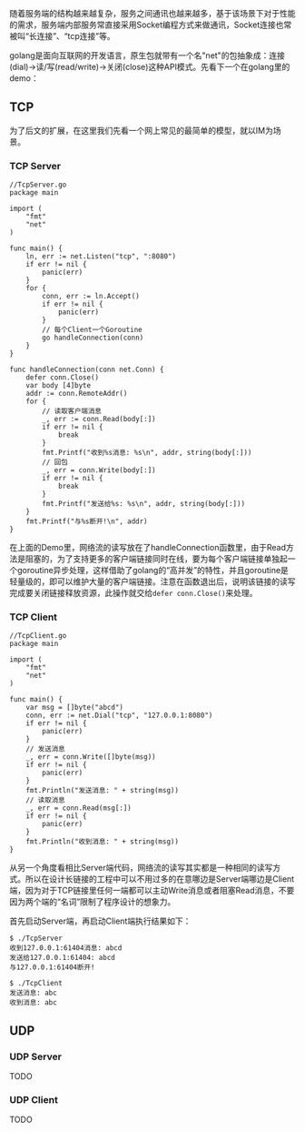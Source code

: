 随着服务端的结构越来越复杂，服务之间通讯也越来越多，基于该场景下对于性能的需求，服务端内部服务常直接采用Socket编程方式来做通讯，Socket连接也常被叫“长连接”、“tcp连接”等。

golang是面向互联网的开发语言，原生包就带有一个名"net"的包抽象成：连接(dial)->读/写(read/write)->关闭(close)这种API模式。先看下一个在golang里的demo：

## TCP
为了后文的扩展，在这里我们先看一个网上常见的最简单的模型，就以IM为场景。
### TCP Server
```golang
//TcpServer.go
package main

import (
	"fmt"
	"net"
)

func main() {
	ln, err := net.Listen("tcp", ":8080")
	if err != nil {
		panic(err)
	}
	for {
		conn, err := ln.Accept()
		if err != nil {
			panic(err)
		}
		// 每个Client一个Goroutine
		go handleConnection(conn)
	}
}

func handleConnection(conn net.Conn) {
	defer conn.Close()
	var body [4]byte
	addr := conn.RemoteAddr()
	for {
		// 读取客户端消息
		_, err := conn.Read(body[:])
		if err != nil {
			break
		}
		fmt.Printf("收到%s消息: %s\n", addr, string(body[:]))
		// 回包
		_, err = conn.Write(body[:])
		if err != nil {
			break
		}
		fmt.Printf("发送给%s: %s\n", addr, string(body[:]))
	}
	fmt.Printf("与%s断开!\n", addr)
}

```

在上面的Demo里，网络流的读写放在了handleConnection函数里，由于Read方法是阻塞的，为了支持更多的客户端链接同时在线，要为每个客户端链接单独起一个goroutine异步处理，这样借助了golang的“高并发”的特性，并且goroutine是轻量级的，即可以维护大量的客户端链接。注意在函数退出后，说明该链接的读写完成要关闭链接释放资源，此操作就交给`defer conn.Close()`来处理。

### TCP Client

```golang
//TcpClient.go
package main

import (
	"fmt"
	"net"
)

func main() {
	var msg = []byte("abcd")
	conn, err := net.Dial("tcp", "127.0.0.1:8080")
	if err != nil {
		panic(err)
	}
	// 发送消息
	_, err = conn.Write([]byte(msg))
	if err != nil {
		panic(err)
	}
	fmt.Println("发送消息: " + string(msg))
	// 读取消息
	_, err = conn.Read(msg[:])
	if err != nil {
		panic(err)
	}
	fmt.Println("收到消息: " + string(msg))
}

```

从另一个角度看相比Server端代码，网络流的读写其实都是一种相同的读写方式。所以在设计长链接的工程中可以不用过多的在意哪边是Server端哪边是Client端，因为对于TCP链接里任何一端都可以主动Write消息或者阻塞Read消息，不要因为两个端的“名词”限制了程序设计的想象力。

首先启动Server端，再启动Client端执行结果如下：

```shell
$ ./TcpServer
收到127.0.0.1:61404消息: abcd
发送给127.0.0.1:61404: abcd
与127.0.0.1:61404断开!
```
```shell
$ ./TcpClient 
发送消息: abc
收到消息: abc
```


## UDP
### UDP Server
TODO
### UDP Client
TODO

